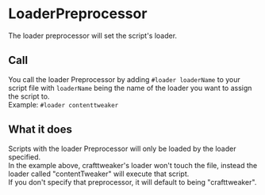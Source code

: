 # LoaderPreprocessor

The loader preprocessor will set the script's loader.

## Call
You call the loader Preprocessor by adding `#loader loaderName` to your script file with `loaderName` being the name of the loader you want to assign the script to.  
Example: `#loader contenttweaker`

## What it does
Scripts with the loader Preprocessor will only be loaded by the loader specified.  
In the example above, crafttweaker's loader won't touch the file, instead the loader called "contentTweaker" will execute that script.  
If you don't specify that preprocessor, it will default to being "crafttweaker".